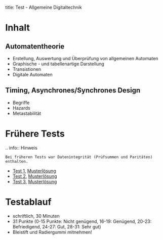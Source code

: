 title: Test - Allgemeine Digitaltechnik

# Inhalt
## Automatentheorie
* Erstellung, Auswertung und Überprüfung von allgemeinen Automaten
* Graphische - und tabellenartige Darstellung
* Transistionen
* Digitale Automaten

## Timing, Asynchrones/Synchrones Design
* Begriffe
* Hazards
* Metastabilität

# Frühere Tests

.. info:: Hinweis

    Bei früheren Tests war Datenintegrität (Prüfsummen und Paritäten) enthalten.

* [Test 1](test_digitaltechnik_1.pdf), [Musterlösung](test_digitaltechnik_1_loesung.pdf)
* [Test 2](test_digitaltechnik_2.pdf), [Musterlösung](test_digitaltechnik_2_loesung.pdf)
* [Test 3](test_digitaltechnik_3.pdf), [Musterlösung](test_digitaltechnik_3_loesung.pdf)

# Testablauf
* schriftlich, 30 Minuten
* 31 Punkte (0-15 Punkte: Nicht genügend, 16-19: Genügend, 20-23: Befriedigend, 24-27: Gut, 28-31: Sehr gut)
* Bleistift und Radiergummi mitnehmen!
